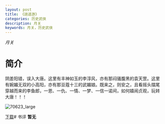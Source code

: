 ```yaml
---
layout: post
title: 《逍遥游》
categories: 历史武侠
description: 月关
keywords: 月关，历史武侠
---
```

*月关*

# 简介

阴差阳错，误入大唐。这里有丰神如玉的李淳风，亦有那闷骚腹黑的袁天罡。这里有婉媚无双的小高阳，亦有那豆蔻十三的武媚娘。既来之，则安之，且看摇头摆尾穿越而来的李鱼郎，一恩、一仇、一情、一梦、一信一诺间，如何嬉闹贞观，玩转大唐！！！

![70623_large](http://tvax4.sinaimg.cn/large/008dGP0Fgy1gtxfkeerfjj308c0b4gmd.jpg)

[下载](https://link.jscdn.cn/1drv/aHR0cHM6Ly8xZHJ2Lm1zL3QvcyFBaGU2R2dNWmVFb2poRkxPX0pZSUZYMWg3N1Y4P2U9VmkyRk5z.txt)# 书评
**暂无**